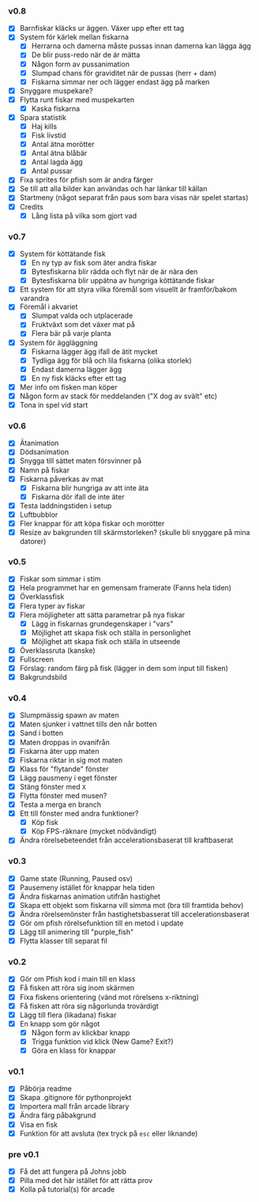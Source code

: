 ### v0.8
- [x] Barnfiskar kläcks ur äggen. Växer upp efter ett tag
- [x] System för kärlek mellan fiskarna
  - [x] Herrarna och damerna måste pussas innan damerna kan lägga ägg
  - [x] De blir puss-redo när de är mätta
  - [x] Någon form av pussanimation
  - [x] Slumpad chans för graviditet när de pussas (herr + dam)
  - [x] Fiskarna simmar ner och lägger endast ägg på marken
- [x] Snyggare muspekare?
- [x] Flytta runt fiskar med muspekarten
  - [x] Kaska fiskarna
- [x] Spara statistik
  - [x] Haj kills
  - [x] Fisk livstid
  - [x] Antal ätna morötter
  - [x] Antal ätna blåbär
  - [x] Antal lagda ägg
  - [x] Antal pussar
- [x] Fixa sprites för pfish som är andra färger
- [x] Se till att alla bilder kan användas och har länkar till källan
- [x] Startmeny (något separat från paus som bara visas när spelet startas)
- [x] Credits
  - [x] Lång lista på vilka som gjort vad

### v0.7
- [x] System för köttätande fisk
  - [x] En ny typ av fisk som äter andra fiskar
  - [x] Bytesfiskarna blir rädda och flyt när de är nära den
  - [x] Bytesfiskarna blir uppätna av hungriga köttätande fiskar
- [x] Ett system för att styra vilka föremål som visuellt är framför/bakom varandra
- [x] Föremål i akvariet
  - [x] Slumpat valda och utplacerade
  - [x] Fruktväxt som det växer mat på
  - [x] Flera bär på varje planta
- [x] System för äggläggning
  - [x] Fiskarna lägger ägg ifall de ätit mycket
  - [x] Tydliga ägg för blå och lila fiskarna (olika storlek)
  - [x] Endast damerna lägger ägg
  - [x] En ny fisk kläcks efter ett tag
- [x] Mer info om fisken man köper
- [x] Någon form av stack för meddelanden ("X dog av svält" etc)
- [x] Tona in spel vid start

### v0.6
- [x] Ätanimation
- [x] Dödsanimation
- [x] Snygga till sättet maten försvinner på
- [x] Namn på fiskar
- [x] Fiskarna påverkas av mat
  - [x] Fiskarna blir hungriga av att inte äta
  - [x] Fiskarna dör ifall de inte äter
- [x] Testa laddningstiden i setup
- [x] Luftbubblor
- [x] Fler knappar för att köpa fiskar och morötter
- [x] Resize av bakgrunden till skärmstorleken? (skulle bli snyggare på mina datorer)

### v0.5

- [x] Fiskar som simmar i stim
- [x] Hela programmet har en gemensam framerate (Fanns hela tiden)
- [x] Överklassfisk
- [x] Flera typer av fiskar
- [x] Flera möjligheter att sätta parametrar på nya fiskar
  - [x] Lägg in fiskarnas grundegenskaper i "vars"
  - [x] Möjlighet att skapa fisk och ställa in personlighet
  - [x] Möjlighet att skapa fisk och ställa in utseende
- [x] Överklassruta (kanske)
- [x] Fullscreen
- [x] Förslag: random färg på fisk (lägger in dem som input till fisken)
- [x] Bakgrundsbild

### v0.4

- [x] Slumpmässig spawn av maten
- [x] Maten sjunker i vattnet tills den når botten
- [x] Sand i botten
- [x] Maten droppas in ovanifrån
- [x] Fiskarna äter upp maten
- [x] Fiskarna riktar in sig mot maten
- [x] Klass för "flytande" fönster
- [x] Lägg pausmeny i eget fönster
- [x] Stäng fönster med `X`
- [x] Flytta fönster med musen?
- [x] Testa a merga en branch
- [x] Ett till fönster med andra funktioner?
  - [x] Köp fisk
  - [x] Köp FPS-räknare (mycket nödvändigt)
- [x] Ändra rörelsebeteendet från accelerationsbaserat till kraftbaserat

### v0.3

- [x] Game state (Running, Paused osv)
- [x] Pausemeny istället för knappar hela tiden
- [x] Ändra fiskarnas animation utifrån hastighet
- [x] Skapa ett objekt som fiskarna vill simma mot (bra till framtida behov)
- [x] Ändra rörelsemönster från hastighetsbasserat till accelerationsbaserat
- [x] Gör om pfish rörelsefunktion till en metod i update
- [x] Lägg till animering till "purple_fish"
- [x] Flytta klasser till separat fil

### v0.2
- [x] Gör om Pfish kod i main till en klass
- [x] Få fisken att röra sig inom skärmen
- [x] Fixa fiskens orientering (vänd mot rörelsens x-riktning)
- [x] Få fisken att röra sig någorlunda trovärdigt
- [x] Lägg till flera (likadana) fiskar
- [x] En knapp som gör något
  - [x] Någon form av klickbar knapp
  - [x] Trigga funktion vid klick (New Game? Exit?)
  - [x] Göra en klass för knappar

### v0.1

- [x] Påbörja readme
- [x] Skapa .gitignore för pythonprojekt
- [x] Importera mall från arcade library
- [x] Ändra färg påbakgrund
- [x] Visa en fisk
- [x] Funktion för att avsluta (tex tryck på `esc` eller liknande)

### pre v0.1

- [x] Få det att fungera på Johns jobb
- [x] Pilla med det här istället för att rätta prov
- [x] Kolla på tutorial(s) för arcade
